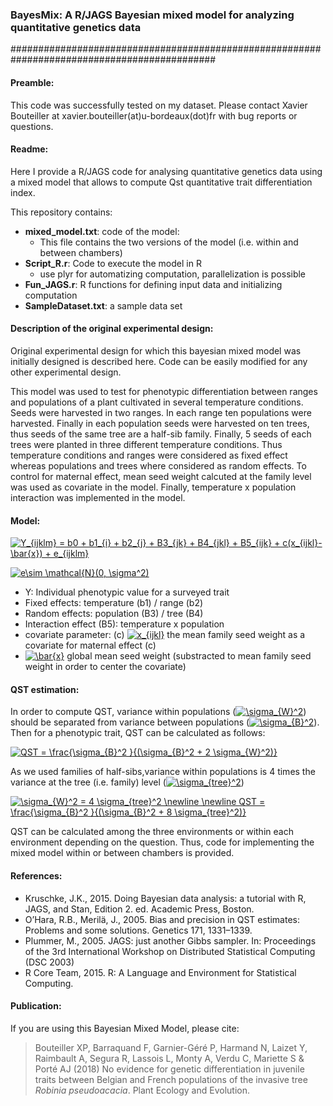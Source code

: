### BayesMix: A R/JAGS Bayesian mixed model for analyzing quantitative genetics data 
#############################################################################################

#### Preamble:

This code was successfully tested on my dataset. Please contact Xavier Bouteiller at xavier.bouteiller(at)u-bordeaux(dot)fr with bug reports or questions. 

#### Readme:

Here I provide a R/JAGS code for analysing quantitative genetics data using a mixed model that allows to compute Qst quantitative trait differentiation index.

This repository contains:
- **mixed_model.txt**: code of the model: 
  - This file contains the two versions of the model (i.e. within and between chambers)
- **Script_R.r**: Code to execute the model in R 
  - use plyr for automatizing computation, parallelization is possible
- **Fun_JAGS.r**: R functions for defining input data and initializing computation
- **SampleDataset.txt**: a sample data set 

#### Description of the original experimental design:

Original experimental design for which this bayesian mixed model was initially designed is described here. Code can be easily modified for any other experimental design.

This model was used to test for phenotypic differentiation between ranges and populations of a plant cultivated in several temperature conditions.
Seeds were harvested in two ranges. In each range ten populations were harvested. Finally in each population seeds were harvested on ten trees, thus seeds of the same tree are a half-sib family.
Finally, 5 seeds of each trees were planted in three different temperature conditions.
Thus temperature conditions and ranges were considered as fixed effect whereas populations and trees where considered as random effects.
To control for maternal effect, mean seed weight calcuted at the family level was used as covariate in the model.
Finally, temperature x population interaction was implemented in the model.

#### Model:

<a href="https://www.codecogs.com/eqnedit.php?latex=Y_{ijklm}&space;=&space;b0&space;&plus;&space;b1_{i}&space;&plus;&space;b2_{j}&space;&plus;&space;B3_{jk}&space;&plus;&space;B4_{jkl}&space;&plus;&space;B5_{ijk}&space;&plus;&space;c(x_{ijkl}-\bar{x})&space;&plus;&space;e_{ijklm}" target="_blank"><img src="https://latex.codecogs.com/gif.latex?Y_{ijklm}&space;=&space;b0&space;&plus;&space;b1_{i}&space;&plus;&space;b2_{j}&space;&plus;&space;B3_{jk}&space;&plus;&space;B4_{jkl}&space;&plus;&space;B5_{ijk}&space;&plus;&space;c(x_{ijkl}-\bar{x})&space;&plus;&space;e_{ijklm}" title="Y_{ijklm} = b0 + b1_{i} + b2_{j} + B3_{jk} + B4_{jkl} + B5_{ijk} + c(x_{ijkl}-\bar{x}) + e_{ijklm}" /></a>

<a href="https://www.codecogs.com/eqnedit.php?latex=e\sim&space;\mathcal{N}(0,&space;\sigma^2)" target="_blank"><img src="https://latex.codecogs.com/gif.latex?e\sim&space;\mathcal{N}(0,&space;\sigma^2)" title="e\sim \mathcal{N}(0, \sigma^2)" /></a>

- Y: Individual phenotypic value for a surveyed trait
- Fixed effects: temperature (b1) / range (b2) 
- Random effects: population (B3) / tree (B4)
- Interaction effect (B5): temperature x population
- covariate parameter: (c) <a href="https://www.codecogs.com/eqnedit.php?latex=x_{ijkl}" target="_blank"><img src="https://latex.codecogs.com/gif.latex?x_{ijkl}" title="x_{ijkl}" /></a> the mean family seed weight as a covariate for maternal effect (c)
- <a href="https://www.codecogs.com/eqnedit.php?latex=\bar{x}" target="_blank"><img src="https://latex.codecogs.com/gif.latex?\bar{x}" title="\bar{x}" /></a> global mean seed weight (substracted to  mean family seed weight in order to center the covariate)

#### QST estimation:

In order to compute QST, variance within populations (<a href="https://www.codecogs.com/eqnedit.php?latex=\sigma_{W}^2" target="_blank"><img src="https://latex.codecogs.com/gif.latex?\sigma_{W}^2" title="\sigma_{W}^2" /></a>) should be separated from variance between populations (<a href="https://www.codecogs.com/eqnedit.php?latex=\sigma_{B}^2" target="_blank"><img src="https://latex.codecogs.com/gif.latex?\sigma_{B}^2" title="\sigma_{B}^2" /></a>). Then for a phenotypic trait, QST can be calculated as follows:

<a href="https://www.codecogs.com/eqnedit.php?latex=QST&space;=&space;\frac{\sigma_{B}^2&space;}{(\sigma_{B}^2&space;&plus;&space;2&space;\sigma_{W}^2)}" target="_blank"><img src="https://latex.codecogs.com/gif.latex?QST&space;=&space;\frac{\sigma_{B}^2&space;}{(\sigma_{B}^2&space;&plus;&space;2&space;\sigma_{W}^2)}" title="QST = \frac{\sigma_{B}^2 }{(\sigma_{B}^2 + 2 \sigma_{W}^2)}" /></a>

As we used families of half-sibs,variance within populations is 4 times the variance at the tree (i.e. family) level (<a href="https://www.codecogs.com/eqnedit.php?latex=\sigma_{tree}^2" target="_blank"><img src="https://latex.codecogs.com/gif.latex?\sigma_{tree}^2" title="\sigma_{tree}^2" /></a>)

<a href="https://www.codecogs.com/eqnedit.php?latex=\sigma_{W}^2&space;=&space;4&space;\sigma_{tree}^2&space;\newline&space;\newline&space;QST&space;=&space;\frac{\sigma_{B}^2&space;}{(\sigma_{B}^2&space;&plus;&space;8&space;\sigma_{tree}^2)}" target="_blank"><img src="https://latex.codecogs.com/gif.latex?\sigma_{W}^2&space;=&space;4&space;\sigma_{tree}^2&space;\newline&space;\newline&space;QST&space;=&space;\frac{\sigma_{B}^2&space;}{(\sigma_{B}^2&space;&plus;&space;8&space;\sigma_{tree}^2)}" title="\sigma_{W}^2 = 4 \sigma_{tree}^2 \newline \newline QST = \frac{\sigma_{B}^2 }{(\sigma_{B}^2 + 8 \sigma_{tree}^2)}" /></a>

QST can be calculated among the three environments or within each environment depending on the question. Thus, code for implementing the mixed model within or between chambers is provided.

#### References:

- Kruschke, J.K., 2015. Doing Bayesian data analysis: a tutorial with R, JAGS, and Stan, Edition 2. ed. Academic Press, Boston.
- O’Hara, R.B., Merilä, J., 2005. Bias and precision in QST estimates: Problems and some solutions. Genetics 171, 1331–1339.
- Plummer, M., 2005. JAGS: just another Gibbs sampler. In: Proceedings of the 3rd International Workshop on Distributed Statistical Computing (DSC 2003)
- R Core Team, 2015. R: A Language and Environment for Statistical Computing.

#### Publication:

If you are using this Bayesian Mixed Model, please cite:

>Bouteiller XP, Barraquand F, Garnier-Géré P, Harmand N, Laizet Y, Raimbault A, Segura R, Lassois L, Monty A, Verdu C, Mariette S & Porté AJ (2018) No evidence for genetic differentiation in juvenile traits between Belgian and French populations of the invasive tree *Robinia pseudoacacia*. Plant Ecology and Evolution.
